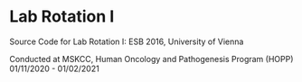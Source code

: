 # Lab Rotation I

Source Code for Lab Rotation I:
ESB 2016, University of Vienna

Conducted at MSKCC, Human Oncology and Pathogenesis Program (HOPP)
01/11/2020 - 01/02/2021
